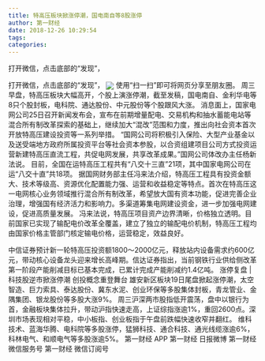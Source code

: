 ```yaml
---
title: 特高压板块掀涨停潮，国电南自等8股涨停
author: 第一财经
date: 2018-12-26 10:29:54
tags: 
categories: 
---
```

打开微信，点击底部的“发现”，
<!-- more -->
打开微信，点击底部的“发现”，
<img align="center" border="0" src="https://imgcdn.yicai.com/uppics/images/2018/12/f3b1ce485178574d97f7bd3b7c484807.jpg" />
使用“扫一扫”即可将网页分享至朋友圈。
周三早盘，特高压板块大幅高开，个股上演涨停潮，截至发稿，国电南自、金利华电等8只个股封板，电科院、通达股份、中元股份等个股跟风大涨。
消息面上，国家电网公司25日召开新闻发布会，宣布在前期增量配电、交易机构和抽水蓄能电站等混合所有制改革探索的基础上，继续加大“混改”范围和力度，推出向社会资本首次开放特高压建设投资等一系列举措。
“国网公司将积极引入保险、大型产业基金以及送受端地方政府所属投资平台等社会资本参股，以合资组建项目公司方式投资运营新建特高压直流工程，共促电网发展，共享改革成果。”国网公司体改办主任杨新法说。
目前，全国在运特高压工程共有“八交十三直”21项，其中国家电网公司在运“八交十直”共18项。
据国网财务部主任冯来法介绍，特高压工程具有投资金额大、技术等级高、资源优化配置能力强、运营和收益稳定等特点。首次在特高压这一电网核心业务领域推行混合所有制改革，希望放大国有资本功能，促进完善企业治理，增强国有经济活力和影响力。多渠道筹集电网建设资金，进一步加强电网建设，促进高质量发展。
冯来法说，特高压项目资产边界清晰，价格独立透明。目前国家已实现了输配电价改革全覆盖，建立了独立的输配电价机制，特高压工程均由国家价格主管部门核定输电价格，运营稳定，效益良好。
 
 
中信证券预计新一轮特高压投资额1800～2000亿元，释放站内设备需求约600亿元，带动核心设备龙头迎来增长高峰期。信达证券指出，当前钢铁行业供给侧改革第一阶段产能削减目标已基本完成，已累计完成产能削减约1.4亿吨。
涨停复盘 | 科技股逆市掀涨停潮 创投概念重登舞台
雄安新区板块19日尾盘掀起涨停潮，太空智造、巨力索具、泰达股份、冀东水泥、创业环保等多股集体封板，青龙管业、金隅集团、银龙股份等多股大涨9%。
周三沪深两市股指低开震荡，盘中以银行为首，金融板块集体拉升，带动沪指快速走高，上证综指涨逾1%，重回2600点。深圳市场表现相对平稳，中小板指、创业板指于午盘前跌幅快速收窄并翻红。
维科技术、蓝海华腾、电科院等多股涨停，猛狮科技、通合科技、通光线缆涨逾6%，科林电气、和顺电气等多股涨逾5%。
第一财经
APP
第一财经
日报微博
第一财经
微信服务号
第一财经
微信订阅号
